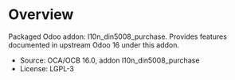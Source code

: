# Overview

Packaged Odoo addon: l10n_din5008_purchase. Provides features documented in upstream Odoo 16 under this addon.

- Source: OCA/OCB 16.0, addon l10n_din5008_purchase
- License: LGPL-3
